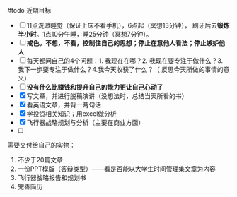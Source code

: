 #todo 
近期目标
- [ ] 11点洗漱睡觉（保证上床不看手机），6点起（冥想13分钟）， 刷牙后去**锻炼半小时**。1点10分午睡，睡25分钟（冥想7分钟）。
- [ ] **戒色。不想，不看，控制住自己的思想；停止在意他人看法；停止嫉妒他人**
- [ ] 每天都问自己的4个问题：1. 我现在在哪？2. 我现在要专注于做什么？3. 我下一步要专注于做什么？4.我今天收获了什么？（ 反思今天所做的事情的意义）
- [ ] **没有什么比赚钱和提升自己的能力更让自己心动了** 
- [x] 写文章，并进行脱稿演讲（没想法时，总结当天所看的书）
- [x] 看英语文章，并背一两句话
- [x] 学投资相关知识；用excel做分析
- [x] 飞行器战略规划与分析（主要在商业方面）
- [ ] 


需要交付给自己的实物：

1. 不少于20篇文章
2. 一份PPT模版（答辩类型）——看是否能以大学生时间管理集文章为内容
3. 飞行器战略报告和规划书
4. 完善简历